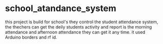 # school_atandance_system
this project is build for school's they control the student attendance system, the thechers can get the deily students activity and report is the morning attendance and afternoon attendance they can get it any time. it used Arduino borders and rf id.
